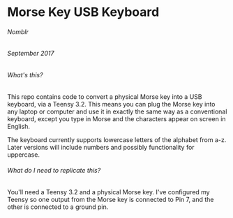 # Morse Key USB Keyboard
###### Nomblr
###### September 2017

###### What's this?

This repo contains code to convert a physical Morse key into a USB keyboard, via
a Teensy 3.2. This means you can plug the Morse key into any laptop or computer and use it in exactly the same way as a conventional keyboard, except you type in Morse and the characters appear on screen in English.

The keyboard currently supports lowercase letters of the alphabet from a-z. Later versions will include numbers and possibly functionality for uppercase.

###### What do I need to replicate this?

You'll need a Teensy 3.2 and a physical Morse key. I've configured my Teensy so one output from the Morse key is connected to Pin 7, and the other is connected to a ground pin.
